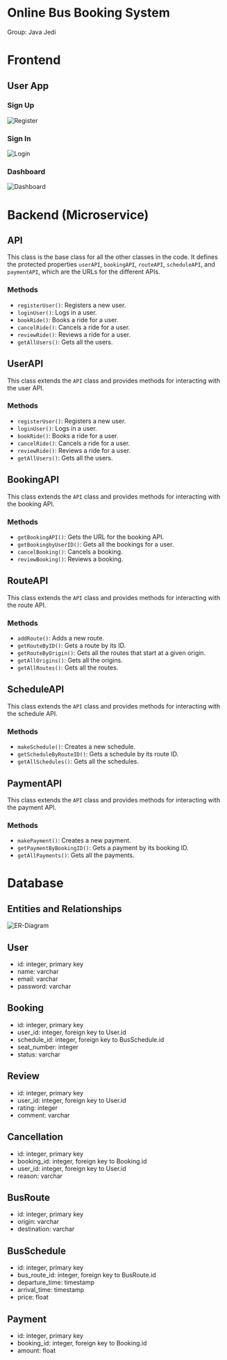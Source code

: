 # Online Bus Booking System

Group: Java Jedi

# Frontend

## User App

### Sign Up

![Register](https://github.com/srijan-singh/online-bus-booking-system/blob/main/res/localhost_4200_register.png)

### Sign In

![Login](https://github.com/srijan-singh/online-bus-booking-system/blob/main/res/localhost_4200_login.png)

### Dashboard

![Dashboard](https://github.com/srijan-singh/online-bus-booking-system/blob/main/res/localhost_4200_dashboard.png)

# Backend (Microservice)

## API

This class is the base class for all the other classes in the code. It defines the protected properties `userAPI`, `bookingAPI`, `routeAPI`, `scheduleAPI`, and `paymentAPI`, which are the URLs for the different APIs.

### Methods

* `registerUser()`: Registers a new user.
* `loginUser()`: Logs in a user.
* `bookRide()`: Books a ride for a user.
* `cancelRide()`: Cancels a ride for a user.
* `reviewRide()`: Reviews a ride for a user.
* `getAllUsers()`: Gets all the users.

## UserAPI

This class extends the `API` class and provides methods for interacting with the user API.

### Methods

* `registerUser()`: Registers a new user.
* `loginUser()`: Logs in a user.
* `bookRide()`: Books a ride for a user.
* `cancelRide()`: Cancels a ride for a user.
* `reviewRide()`: Reviews a ride for a user.
* `getAllUsers()`: Gets all the users.

## BookingAPI

This class extends the `API` class and provides methods for interacting with the booking API.

### Methods

* `getBookingAPI()`: Gets the URL for the booking API.
* `getBookingbyUserID()`: Gets all the bookings for a user.
* `cancelBooking()`: Cancels a booking.
* `reviewBooking()`: Reviews a booking.

## RouteAPI

This class extends the `API` class and provides methods for interacting with the route API.

### Methods

* `addRoute()`: Adds a new route.
* `getRouteByID()`: Gets a route by its ID.
* `getRouteByOrigin()`: Gets all the routes that start at a given origin.
* `getAllOrigins()`: Gets all the origins.
* `getAllRoutes()`: Gets all the routes.

## ScheduleAPI

This class extends the `API` class and provides methods for interacting with the schedule API.

### Methods

* `makeSchedule()`: Creates a new schedule.
* `getScheduleByRouteID()`: Gets a schedule by its route ID.
* `getAllSchedules()`: Gets all the schedules.

## PaymentAPI

This class extends the `API` class and provides methods for interacting with the payment API.

### Methods

* `makePayment()`: Creates a new payment.
* `getPaymentByBookingID()`: Gets a payment by its booking ID.
* `getAllPayments()`: Gets all the payments.

# Database

## Entities and Relationships

![ER-Diagram](https://github.com/srijan-singh/online-bus-booking-system/blob/main/res/ER.jpeg)

## User
- id: integer, primary key
- name: varchar
- email: varchar
- password: varchar

## Booking
- id: integer, primary key
- user_id: integer, foreign key to User.id
- schedule_id: integer, foreign key to BusSchedule.id
- seat_number: integer
- status: varchar

## Review
- id: integer, primary key
- user_id: integer, foreign key to User.id
- rating: integer
- comment: varchar

## Cancellation
- id: integer, primary key
- booking_id: integer, foreign key to Booking.id
- user_id: integer, foreign key to User.id
- reason: varchar

## BusRoute
- id: integer, primary key
- origin: varchar
- destination: varchar

## BusSchedule
- id: integer, primary key
- bus_route_id: integer, foreign key to BusRoute.id
- departure_time: timestamp
- arrival_time: timestamp
- price: float

## Payment
- id: integer, primary key
- booking_id: integer, foreign key to Booking.id
- amount: float

